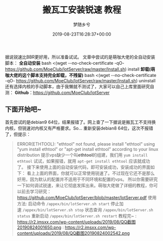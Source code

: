 ﻿---
title: '搬瓦工安装锐速 教程'
author: 梦随乡兮
type: post
date: 2019-08-23T16:28:37+00:00
featured_image: https://r2.imsxx.com/wp-content/uploads/2019/08/QQ截图20190824001650.png
views:
- 1911
b2_vote:
- 'a:2:{s:2:"up";i:0;s:4:"down";i:0;}'
zrz_favorites:
- 'a:0:{}'
categories:
- 笔记
tags:
- BBR
- 搬瓦工
- 网络优化
- 锐速
slug: "banwagong-lotserver-serverspeeder"
---
据说锐速比BBR更好用，所以准备试试。
文章中尝试的是萌咖大佬的全自动安装脚本：
**全自动安装**
bash <(wget --no-check-certificate -qO- https://github.com/MoeClub/lotServer/raw/master/Install.sh) install
**卸载(萌咖大佬的这个脚本支持完全卸载，不残留)**
bash <(wget --no-check-certificate -qO- https://github.com/MoeClub/lotServer/raw/master/Install.sh) uninstall
还有选择内核的手动脚本，由于我懒就不测试了，大家可以自己上库里面研究自测：
**Github**：<a rel="nofollow" href="https://github.com/MoeClub/lotServer">https://github.com/MoeClub/lotServer</a>
## **下面开始吧~**
首先尝试的是debian9 64位，结果报错了。网上查了一下据说是搬瓦工不支持换内核，但锐速对内核又有严格要求。So&#8230;
重新安装debian8 64位，这次不报错了，但提示：
> ERROR(ETHTOOL): "ethtool" not found, please install "ethtool" using "yum install ethtool" or "apt-get install ethtool" according to your linux distribution
提示vps缺少一个叫<strong>ethtool</strong>的组建，我们用
`yum install ethtool`
试试，如果报错，就用
`apt-get install ethtool`
应该就成功了。
接下来使用上面的自动安装代码，即可安装成功，安装成功的界面如下：
看上上面的界面，你就可以正常使用锐速了。不过现在它还不是那么好用，因为默认的配置并不适用于不同环境和配置的vps。
所以你需要研究一下如何调试锐速，来让它彻底发挥出来。萌咖大佬做了详细的教程，你可以前去学习研究：
<a rel="nofollow" href="https://github.com/MoeClub/lotServer/blob/master/lotServer.pdf">https://github.com/MoeClub/lotServer/blob/master/lotServer.pdf</a>
使用方法:
启动命令 `/appex/bin/lotServer.sh start`
停止加速 `/appex/bin/lotServer.sh stop`
状态查询 `/appex/bin/lotServer.sh status`
重新启动 `/appex/bin/lotServer.sh restart`
教程完~
: https://r2.imsxx.com/wp-content/uploads/2019/08/QQ截图20190824001650.png
: https://r2.imsxx.com/wp-content/uploads/2019/08/QQ截图20190824002542.png
